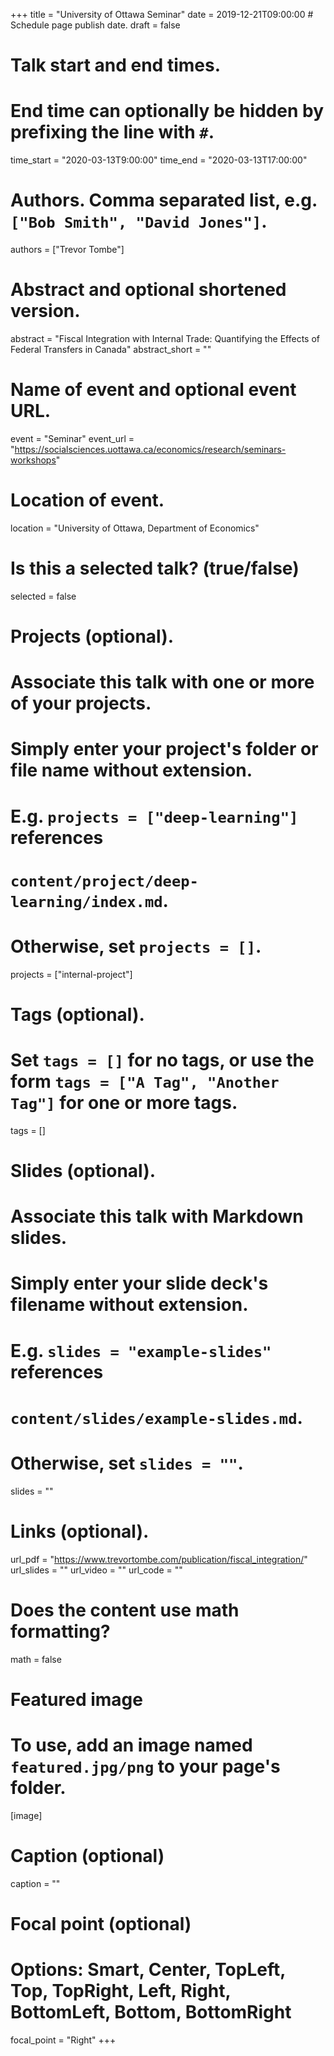 +++
title = "University of Ottawa Seminar"
date = 2019-12-21T09:00:00  # Schedule page publish date.
draft = false

# Talk start and end times.
#   End time can optionally be hidden by prefixing the line with `#`.
time_start = "2020-03-13T9:00:00"
time_end = "2020-03-13T17:00:00"

# Authors. Comma separated list, e.g. `["Bob Smith", "David Jones"]`.
authors = ["Trevor Tombe"]

# Abstract and optional shortened version.
abstract = "Fiscal Integration with Internal Trade: Quantifying the Effects of Federal Transfers in Canada"
abstract_short = ""

# Name of event and optional event URL.
event = "Seminar"
event_url = "https://socialsciences.uottawa.ca/economics/research/seminars-workshops"

# Location of event.
location = "University of Ottawa, Department of Economics"

# Is this a selected talk? (true/false)
selected = false

# Projects (optional).
#   Associate this talk with one or more of your projects.
#   Simply enter your project's folder or file name without extension.
#   E.g. `projects = ["deep-learning"]` references 
#   `content/project/deep-learning/index.md`.
#   Otherwise, set `projects = []`.
projects = ["internal-project"]

# Tags (optional).
#   Set `tags = []` for no tags, or use the form `tags = ["A Tag", "Another Tag"]` for one or more tags.
tags = []

# Slides (optional).
#   Associate this talk with Markdown slides.
#   Simply enter your slide deck's filename without extension.
#   E.g. `slides = "example-slides"` references 
#   `content/slides/example-slides.md`.
#   Otherwise, set `slides = ""`.
slides = ""

# Links (optional).
url_pdf = "https://www.trevortombe.com/publication/fiscal_integration/"
url_slides = ""
url_video = ""
url_code = ""

# Does the content use math formatting?
math = false

# Featured image
# To use, add an image named `featured.jpg/png` to your page's folder. 
[image]
  # Caption (optional)
  caption = ""

  # Focal point (optional)
  # Options: Smart, Center, TopLeft, Top, TopRight, Left, Right, BottomLeft, Bottom, BottomRight
  focal_point = "Right"
+++


